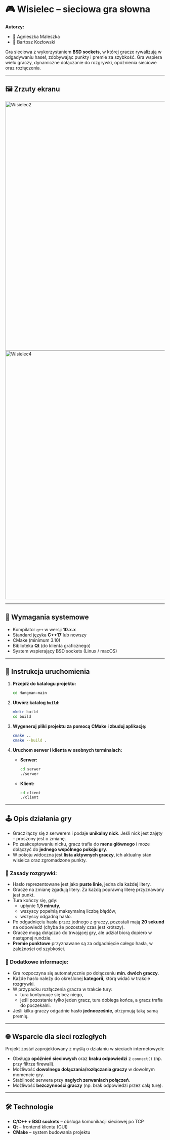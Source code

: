 # 🎮 Wisielec – sieciowa gra słowna

**Autorzy:**  
- 📌 Agnieszka Maleszka
- 📌 Bartosz Kozłowski 

Gra sieciowa z wykorzystaniem **BSD sockets**, w której gracze rywalizują w odgadywaniu haseł, zdobywając punkty i premie za szybkość. Gra wspiera wielu graczy, dynamiczne dołączanie do rozgrywki, opóźnienia sieciowe oraz rozłączenia.

---

## 🖼️ Zrzuty ekranu

<img width="788" alt="Wisielec2" src="https://github.com/user-attachments/assets/335f9732-4c97-4cf9-a85f-1bd81a4ed3ce" />

<img width="786" alt="Wisielec4" src="https://github.com/user-attachments/assets/658f8e26-cc16-4b89-965d-a8a917fe9734" />

---

## 🔧 Wymagania systemowe

- Kompilator `g++` w wersji **10.x.x**
- Standard języka **C++17** lub nowszy
- CMake (minimum 3.10)
- Biblioteka **Qt** (do klienta graficznego)
- System wspierający BSD sockets (Linux / macOS)

---

## 🚀 Instrukcja uruchomienia

1. **Przejdź do katalogu projektu:**
   ```bash
   cd Hangman-main
   ```

2. **Utwórz katalog `build`:**
   ```bash
   mkdir build
   cd build
   ```

3. **Wygeneruj pliki projektu za pomocą CMake i zbuduj aplikację:**
   ```bash
   cmake ..
   cmake --build .
   ```

4. **Uruchom serwer i klienta w osobnych terminalach:**
   - **Serwer:**
     ```bash
     cd serwer
     ./serwer
     ```
   - **Klient:**
     ```bash
     cd client
     ./client
     ```

---

## 🕹️ Opis działania gry

- Gracz łączy się z serwerem i podaje **unikalny nick**. Jeśli nick jest zajęty – proszony jest o zmianę.
- Po zaakceptowaniu nicku, gracz trafia do **menu głównego** i może dołączyć do **jednego wspólnego pokoju gry**.
- W pokoju widoczna jest **lista aktywnych graczy**, ich aktualny stan wisielca oraz zgromadzone punkty.

### 🧩 Zasady rozgrywki:

- Hasło reprezentowane jest jako **puste linie**, jedna dla każdej litery.
- Gracze na zmianę zgadują litery. Za każdą poprawną literę przyznawany jest punkt.
- Tura kończy się, gdy:
  - upłynie **1,5 minuty**,
  - wszyscy popełnią maksymalną liczbę błędów,
  - wszyscy odgadną hasło.
- Po odgadnięciu hasła przez jednego z graczy, pozostali mają **20 sekund** na odpowiedź (chyba że pozostały czas jest krótszy).
- Gracze mogą dołączać do trwającej gry, ale udział biorą dopiero w następnej rundzie.
- **Premie punktowe** przyznawane są za odgadnięcie całego hasła, w zależności od szybkości.

### 🧠 Dodatkowe informacje:

- Gra rozpoczyna się automatycznie po dołączeniu **min. dwóch graczy**.
- Każde hasło należy do określonej **kategorii**, którą widać w trakcie rozgrywki.
- W przypadku rozłączenia gracza w trakcie tury:
  - tura kontynuuje się bez niego,
  - jeśli pozostanie tylko jeden gracz, tura dobiega końca, a gracz trafia do poczekalni.
- Jeśli kilku graczy odgadnie hasło **jednocześnie**, otrzymują taką samą premię.

---

## 🌐 Wsparcie dla sieci rozległych

Projekt został zaprojektowany z myślą o działaniu w sieciach internetowych:

- Obsługa **opóźnień sieciowych** oraz **braku odpowiedzi** z `connect()` (np. przy filtrze firewall).
- Możliwość **dowolnego dołączania/rozłączania graczy** w dowolnym momencie gry.
- Stabilność serwera przy **nagłych zerwaniach połączeń**.
- Możliwość **bezczynności graczy** (np. brak odpowiedzi przez całą turę).

---

## 🛠️ Technologie

- **C/C++ + BSD sockets** – obsługa komunikacji sieciowej po TCP
- **Qt** – frontend klienta (GUI)
- **CMake** – system budowania projektu
